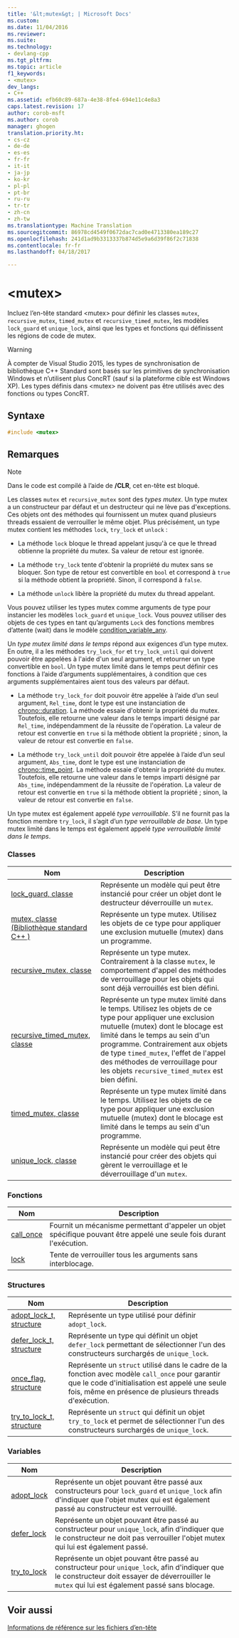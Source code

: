 ```yaml
---
title: '&lt;mutex&gt; | Microsoft Docs'
ms.custom: 
ms.date: 11/04/2016
ms.reviewer: 
ms.suite: 
ms.technology:
- devlang-cpp
ms.tgt_pltfrm: 
ms.topic: article
f1_keywords:
- <mutex>
dev_langs:
- C++
ms.assetid: efb60c89-687a-4e38-8fe4-694e11c4e8a3
caps.latest.revision: 17
author: corob-msft
ms.author: corob
manager: ghogen
translation.priority.ht:
- cs-cz
- de-de
- es-es
- fr-fr
- it-it
- ja-jp
- ko-kr
- pl-pl
- pt-br
- ru-ru
- tr-tr
- zh-cn
- zh-tw
ms.translationtype: Machine Translation
ms.sourcegitcommit: 86978cd4549f0672dac7cad0e4713380ea189c27
ms.openlocfilehash: 241d1ad9b3313337b874d5e9a6d39f86f2c71838
ms.contentlocale: fr-fr
ms.lasthandoff: 04/18/2017

---
```

# <a name="ltmutexgt"></a>&lt;mutex&gt;
Incluez l’en-tête standard \<mutex> pour définir les classes `mutex`, `recursive_mutex`, `timed_mutex` et `recursive_timed_mutex`, les modèles `lock_guard` et `unique_lock`, ainsi que les types et fonctions qui définissent les régions de code de mutex.  
  
> [!WARNING]
>  À compter de Visual Studio 2015, les types de synchronisation de bibliothèque C++ Standard sont basés sur les primitives de synchronisation Windows et n’utilisent plus ConcRT (sauf si la plateforme cible est Windows XP). Les types définis dans \<mutex> ne doivent pas être utilisés avec des fonctions ou types ConcRT.  
  
## <a name="syntax"></a>Syntaxe  
  
```cpp  
#include <mutex>  
```  
  
## <a name="remarks"></a>Remarques  
  
> [!NOTE]
>  Dans le code est compilé à l’aide de **/CLR**, cet en-tête est bloqué.  
  
 Les classes `mutex` et `recursive_mutex` sont des *types mutex*. Un type mutex a un constructeur par défaut et un destructeur qui ne lève pas d'exceptions. Ces objets ont des méthodes qui fournissent un mutex quand plusieurs threads essaient de verrouiller le même objet. Plus précisément, un type mutex contient les méthodes `lock`, `try_lock` et `unlock` :  
  
-   La méthode `lock` bloque le thread appelant jusqu'à ce que le thread obtienne la propriété du mutex. Sa valeur de retour est ignorée.  
  
-   La méthode `try_lock` tente d'obtenir la propriété du mutex sans se bloquer. Son type de retour est convertible en `bool` et correspond à `true` si la méthode obtient la propriété. Sinon, il correspond à `false`.  
  
-   La méthode `unlock` libère la propriété du mutex du thread appelant.  
  
 Vous pouvez utiliser les types mutex comme arguments de type pour instancier les modèles `lock_guard` et `unique_lock`. Vous pouvez utiliser des objets de ces types en tant qu’arguments `Lock` des fonctions membres d’attente (wait) dans le modèle [condition_variable_any](../standard-library/condition-variable-any-class.md).  
  
 Un *type mutex limité dans le temps* répond aux exigences d’un type mutex. En outre, il a les méthodes `try_lock_for` et `try_lock_until` qui doivent pouvoir être appelées à l'aide d'un seul argument, et retourner un type convertible en `bool`. Un type mutex limité dans le temps peut définir ces fonctions à l’aide d’arguments supplémentaires, à condition que ces arguments supplémentaires aient tous des valeurs par défaut.  
  
-   La méthode `try_lock_for` doit pouvoir être appelée à l’aide d’un seul argument, `Rel_time`, dont le type est une instanciation de [chrono::duration](../standard-library/duration-class.md). La méthode essaie d'obtenir la propriété du mutex. Toutefois, elle retourne une valeur dans le temps imparti désigné par `Rel_time`, indépendamment de la réussite de l'opération. La valeur de retour est convertie en `true` si la méthode obtient la propriété ; sinon, la valeur de retour est convertie en `false`.  
  
-   La méthode `try_lock_until` doit pouvoir être appelée à l’aide d’un seul argument, `Abs_time`, dont le type est une instanciation de [chrono::time_point](../standard-library/time-point-class.md). La méthode essaie d'obtenir la propriété du mutex. Toutefois, elle retourne une valeur dans le temps imparti désigné par `Abs_time`, indépendamment de la réussite de l'opération. La valeur de retour est convertie en `true` si la méthode obtient la propriété ; sinon, la valeur de retour est convertie en `false`.  
  
 Un type mutex est également appelé *type verrouillable*. S’il ne fournit pas la fonction membre `try_lock`, il s’agit d’un *type verrouillable de base*. Un type mutex limité dans le temps est également appelé *type verrouillable limité dans le temps*.  
  
### <a name="classes"></a>Classes  
  
|Nom|Description|  
|----------|-----------------|  
|[lock_guard, classe](../standard-library/lock-guard-class.md)|Représente un modèle qui peut être instancié pour créer un objet dont le destructeur déverrouille un `mutex`.|  
|[mutex, classe (Bibliothèque standard C++ )](../standard-library/mutex-class-stl.md)|Représente un type mutex. Utilisez les objets de ce type pour appliquer une exclusion mutuelle (mutex) dans un programme.|  
|[recursive_mutex, classe](../standard-library/recursive-mutex-class.md)|Représente un type mutex. Contrairement à la classe `mutex`, le comportement d'appel des méthodes de verrouillage pour les objets qui sont déjà verrouillés est bien défini.|  
|[recursive_timed_mutex, classe](../standard-library/recursive-timed-mutex-class.md)|Représente un type mutex limité dans le temps. Utilisez les objets de ce type pour appliquer une exclusion mutuelle (mutex) dont le blocage est limité dans le temps au sein d'un programme. Contrairement aux objets de type `timed_mutex`, l'effet de l'appel des méthodes de verrouillage pour les objets `recursive_timed_mutex` est bien défini.|  
|[timed_mutex, classe](../standard-library/timed-mutex-class.md)|Représente un type mutex limité dans le temps. Utilisez les objets de ce type pour appliquer une exclusion mutuelle (mutex) dont le blocage est limité dans le temps au sein d'un programme.|  
|[unique_lock, classe](../standard-library/unique-lock-class.md)|Représente un modèle qui peut être instancié pour créer des objets qui gèrent le verrouillage et le déverrouillage d'un `mutex`.|  
  
### <a name="functions"></a>Fonctions  
  
|Nom|Description|  
|----------|-----------------|  
|[call_once](../standard-library/mutex-functions.md#call_once)|Fournit un mécanisme permettant d'appeler un objet spécifique pouvant être appelé une seule fois durant l'exécution.|  
|[lock](../standard-library/mutex-functions.md#lock)|Tente de verrouiller tous les arguments sans interblocage.|  
  
### <a name="structs"></a>Structures  
  
|Nom|Description|  
|----------|-----------------|  
|[adopt_lock_t, structure](../standard-library/adopt-lock-t-structure.md)|Représente un type utilisé pour définir `adopt_lock`.|  
|[defer_lock_t, structure](../standard-library/defer-lock-t-structure.md)|Représente un type qui définit un objet `defer_lock` permettant de sélectionner l'un des constructeurs surchargés de `unique_lock`.|  
|[once_flag, structure](../standard-library/once-flag-structure.md)|Représente un `struct` utilisé dans le cadre de la fonction avec modèle `call_once` pour garantir que le code d'initialisation est appelé une seule fois, même en présence de plusieurs threads d'exécution.|  
|[try_to_lock_t, structure](../standard-library/try-to-lock-t-structure.md)|Représente un `struct` qui définit un objet `try_to_lock` et permet de sélectionner l'un des constructeurs surchargés de `unique_lock`.|  
  
### <a name="variables"></a>Variables  
  
|Nom|Description|  
|----------|-----------------|  
|[adopt_lock](../standard-library/mutex-functions.md#adopt_lock)|Représente un objet pouvant être passé aux constructeurs pour `lock_guard` et `unique_lock` afin d'indiquer que l'objet mutex qui est également passé au constructeur est verrouillé.|  
|[defer_lock](../standard-library/mutex-functions.md#defer_lock)|Représente un objet pouvant être passé au constructeur pour `unique_lock`, afin d'indiquer que le constructeur ne doit pas verrouiller l'objet mutex qui lui est également passé.|  
|[try_to_lock](../standard-library/mutex-functions.md#try_to_lock)|Représente un objet pouvant être passé au constructeur pour `unique_lock`, afin d'indiquer que le constructeur doit essayer de déverrouiller le `mutex` qui lui est également passé sans blocage.|  
  
## <a name="see-also"></a>Voir aussi  
 [Informations de référence sur les fichiers d’en-tête](../standard-library/cpp-standard-library-header-files.md)




